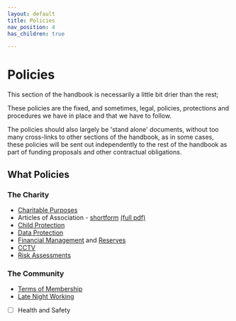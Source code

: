 ```yaml
---
layout: default
title: Policies
nav_position: 4
has_children: true

---
```


# Policies

This section of the handbook is necessarily a little bit drier than the rest; 

These policies are the fixed, and sometimes, legal, policies, protections and procedures we have in place and that we have to follow.

The policies should also largely be 'stand alone' documents, without too many cross-links to other sections of the handbook, as in some cases, these policies will be sent out independently to the rest of the handbook as part of funding proposals and other contractual obligations.

## What Policies

### The Charity

* [Charitable Purposes](charitable_purposes.md)
* Articles of Association - [shortform](articles_of_association.md) [(full pdf)](articles_of_association.pdf)
* [Child Protection](child_protection.md)
* [Data Protection](data_protection.md)
* [Financial Management](financial_management.md) and [Reserves](reserves.md)
* [CCTV](cctv.md)
* [Risk Assessments](risk_assessments/README.md)

### The Community

* [Terms of Membership](terms_of_membership.md)
* [Late Night Working](late_night.md)

* [ ] Health and Safety